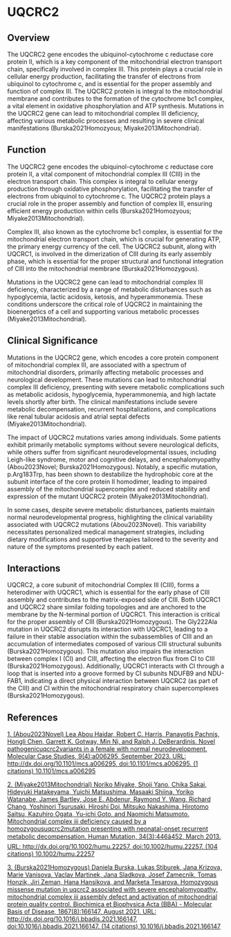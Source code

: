 # UQCRC2

## Overview
The UQCRC2 gene encodes the ubiquinol-cytochrome c reductase core protein II, which is a key component of the mitochondrial electron transport chain, specifically involved in complex III. This protein plays a crucial role in cellular energy production, facilitating the transfer of electrons from ubiquinol to cytochrome c, and is essential for the proper assembly and function of complex III. The UQCRC2 protein is integral to the mitochondrial membrane and contributes to the formation of the cytochrome bc1 complex, a vital element in oxidative phosphorylation and ATP synthesis. Mutations in the UQCRC2 gene can lead to mitochondrial complex III deficiency, affecting various metabolic processes and resulting in severe clinical manifestations (Burska2021Homozyous; Miyake2013Mitochondrial).

## Function
The UQCRC2 gene encodes the ubiquinol-cytochrome c reductase core protein II, a vital component of mitochondrial complex III (CIII) in the electron transport chain. This complex is integral to cellular energy production through oxidative phosphorylation, facilitating the transfer of electrons from ubiquinol to cytochrome c. The UQCRC2 protein plays a crucial role in the proper assembly and function of complex III, ensuring efficient energy production within cells (Burska2021Homozyous; Miyake2013Mitochondrial).

Complex III, also known as the cytochrome bc1 complex, is essential for the mitochondrial electron transport chain, which is crucial for generating ATP, the primary energy currency of the cell. The UQCRC2 subunit, along with UQCRC1, is involved in the dimerization of CIII during its early assembly phase, which is essential for the proper structural and functional integration of CIII into the mitochondrial membrane (Burska2021Homozygous).

Mutations in the UQCRC2 gene can lead to mitochondrial complex III deficiency, characterized by a range of metabolic disturbances such as hypoglycemia, lactic acidosis, ketosis, and hyperammonemia. These conditions underscore the critical role of UQCRC2 in maintaining the bioenergetics of a cell and supporting various metabolic processes (Miyake2013Mitochondrial).

## Clinical Significance
Mutations in the UQCRC2 gene, which encodes a core protein component of mitochondrial complex III, are associated with a spectrum of mitochondrial disorders, primarily affecting metabolic processes and neurological development. These mutations can lead to mitochondrial complex III deficiency, presenting with severe metabolic complications such as metabolic acidosis, hypoglycemia, hyperammonemia, and high lactate levels shortly after birth. The clinical manifestations include severe metabolic decompensation, recurrent hospitalizations, and complications like renal tubular acidosis and atrial septal defects (Miyake2013Mitochondrial).

The impact of UQCRC2 mutations varies among individuals. Some patients exhibit primarily metabolic symptoms without severe neurological deficits, while others suffer from significant neurodevelopmental issues, including Leigh-like syndrome, motor and cognitive delays, and encephalomyopathy (Abou2023Novel; Burska2021Homozygous). Notably, a specific mutation, p.Arg183Trp, has been shown to destabilize the hydrophobic core at the subunit interface of the core protein II homodimer, leading to impaired assembly of the mitochondrial supercomplex and reduced stability and expression of the mutant UQCRC2 protein (Miyake2013Mitochondrial).

In some cases, despite severe metabolic disturbances, patients maintain normal neurodevelopmental progress, highlighting the clinical variability associated with UQCRC2 mutations (Abou2023Novel). This variability necessitates personalized medical management strategies, including dietary modifications and supportive therapies tailored to the severity and nature of the symptoms presented by each patient.

## Interactions
UQCRC2, a core subunit of mitochondrial Complex III (CIII), forms a heterodimer with UQCRC1, which is essential for the early phase of CIII assembly and contributes to the matrix-exposed side of CIII. Both UQCRC1 and UQCRC2 share similar folding topologies and are anchored to the membrane by the N-terminal portion of UQCRC1. This interaction is critical for the proper assembly of CIII (Burska2021Homozygous). The Gly222Ala mutation in UQCRC2 disrupts its interaction with UQCRC1, leading to a failure in their stable association within the subassemblies of CIII and an accumulation of intermediates composed of various CIII structural subunits (Burska2021Homozygous). This mutation also impairs the interaction between complex I (CI) and CIII, affecting the electron flux from CI to CIII (Burska2021Homozygous). Additionally, UQCRC1 interacts with CI through a loop that is inserted into a groove formed by CI subunits NDUFB9 and NDU-FAB1, indicating a direct physical interaction between UQCRC2 (as part of the CIII) and CI within the mitochondrial respiratory chain supercomplexes (Burska2021Homozygous).


## References


[1. (Abou2023Novel) Lea Abou Haidar, Robert C. Harris, Panayotis Pachnis, Hongli Chen, Garrett K. Gotway, Min Ni, and Ralph J. DeBerardinis. Novel pathogenicuqcrc2variants in a female with normal neurodevelopment. Molecular Case Studies, 9(4):a006295, September 2023. URL: http://dx.doi.org/10.1101/mcs.a006295, doi:10.1101/mcs.a006295. (1 citations) 10.1101/mcs.a006295](https://doi.org/10.1101/mcs.a006295)

[2. (Miyake2013Mitochondrial) Noriko Miyake, Shoji Yano, Chika Sakai, Hideyuki Hatakeyama, Yuichi Matsushima, Masaaki Shiina, Yoriko Watanabe, James Bartley, Jose E. Abdenur, Raymond Y. Wang, Richard Chang, Yoshinori Tsurusaki, Hiroshi Doi, Mitsuko Nakashima, Hirotomo Saitsu, Kazuhiro Ogata, Yu-ichi Goto, and Naomichi Matsumoto. Mitochondrial complex iii deficiency caused by a homozygousuqcrc2mutation presenting with neonatal-onset recurrent metabolic decompensation. Human Mutation, 34(3):446â452, March 2013. URL: http://dx.doi.org/10.1002/humu.22257, doi:10.1002/humu.22257. (104 citations) 10.1002/humu.22257](https://doi.org/10.1002/humu.22257)

[3. (Burska2021Homozygous) Daniela Burska, Lukas Stiburek, Jana Krizova, Marie Vanisova, Vaclav Martinek, Jana Sladkova, Josef Zamecnik, Tomas Honzik, Jiri Zeman, Hana Hansikova, and Marketa Tesarova. Homozygous missense mutation in uqcrc2 associated with severe encephalomyopathy, mitochondrial complex iii assembly defect and activation of mitochondrial protein quality control. Biochimica et Biophysica Acta (BBA) - Molecular Basis of Disease, 1867(8):166147, August 2021. URL: http://dx.doi.org/10.1016/j.bbadis.2021.166147, doi:10.1016/j.bbadis.2021.166147. (14 citations) 10.1016/j.bbadis.2021.166147](https://doi.org/10.1016/j.bbadis.2021.166147)